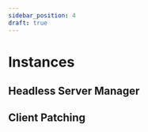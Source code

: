 ```yaml
---
sidebar_position: 4
draft: true
---
```


# Instances

[//]: # (TODO)

## Headless Server Manager

## Client Patching
